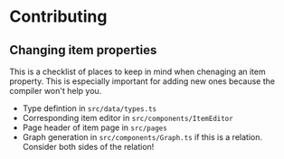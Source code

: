 # Contributing

## Changing item properties

This is a checklist of places to keep in mind when chenaging an item property. This is especially important for adding new ones because the compiler won't help you.

- Type defintion in `src/data/types.ts`
- Corresponding item editor in `src/components/ItemEditor`
- Page header of item page in `src/pages`
- Graph generation in `src/components/Graph.ts` if this is a relation. Consider both sides of the relation!
